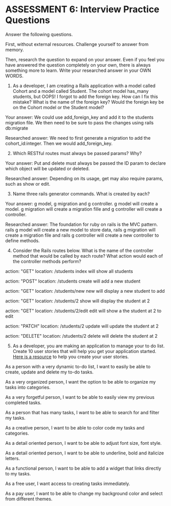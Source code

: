 # ASSESSMENT 6: Interview Practice Questions

Answer the following questions.

First, without external resources. Challenge yourself to answer from memory.

Then, research the question to expand on your answer. Even if you feel you have answered the question completely on your own, there is always something more to learn. Write your researched answer in your OWN WORDS.

1. As a developer, I am creating a Rails application with a model called Cohort and a model called Student. The cohort model has_many students, but OOPS! I forgot to add the foreign key. How can I fix this mistake? What is the name of the foreign key? Would the foreign key be on the Cohort model or the Student model?

Your answer: We could use add_foreign_key and add it to the students migration file. We then need to be sure to pass the changes using rails db:migrate

Researched answer: We need to first generate a migration to add the cohort_id:integer. Then we would add_foreign_key.

2. Which RESTful routes must always be passed params? Why?

Your answer: Put and delete must always be passed the ID param to declare which object will be updated or deleted.

Researched answer: Depending on its usage, get may also require params, such as show or edit.

3. Name three rails generator commands. What is created by each?

Your answer: g model, g migration and g controller. g model will create a model. g migration will create a migration fille and g controller will create a controller.

Researched answer: The foundation for ruby on rails is the MVC pattern. rails g model will create a new model to store data, rails g migration will create a migration file and rails g controller will create a new controller to define methods.

4. Consider the Rails routes below. What is the name of the controller method that would be called by each route? What action would each of the controller methods perform?

action: "GET" location: /students
index will show all students

action: "POST" location: /students
create will add a new student

action: "GET" location: /students/new
new will display a new student to add

action: "GET" location: /students/2
show will display the student at 2

action: "GET" location: /students/2/edit
edit will show a the student at 2 to edit

action: "PATCH" location: /students/2
update will update the student at 2

action: "DELETE" location: /students/2
delete will delete the student at 2

5. As a developer, you are making an application to manage your to do list. Create 10 user stories that will help you get your application started. [Here is a resource](https://www.atlassian.com/agile/project-management/user-stories) to help you create your user stories.

As a person with a very dynamic to-do list, I want to easily be able to create, update and delete my to-do tasks.

As a very organized person, I want the option to be able to organize my tasks into categories.

As a very forgetful person, I want to be able to easily view my previous completed tasks.

As a person that has many tasks, I want to be able to search for and filter my tasks.

As a creative person, I want to be able to color code my tasks and categories. 

As a detail oriented person, I want to be able to adjust font size, font style.

As a detail oriented person, I want to be able to underline, bold and italicize letters. 

As a functional person, I want to be able to add a widget that links directly to my tasks.

As a free user, I want access to creating tasks immediately.

As a pay user, I want to be able to change my background color and select from different themes.
